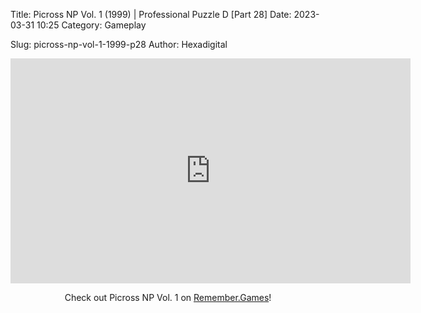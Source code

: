Title: Picross NP Vol. 1 (1999) | Professional Puzzle D [Part 28]
Date: 2023-03-31 10:25
Category: Gameplay

Slug: picross-np-vol-1-1999-p28
Author: Hexadigital

<center><iframe src="https://www.youtube.com/embed/wJ6e8lkDmHI?feature=oembed" allow="accelerometer; autoplay; encrypted-media; gyroscope; picture-in-picture" width="640" height="360" frameborder="0"></iframe>

Check out Picross NP Vol. 1 on [Remember.Games](https://remember.games/game/6791/picross-np-vol-1/)!</center>